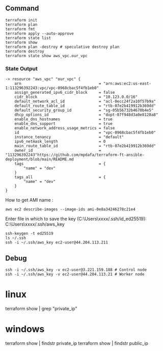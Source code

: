 ## Command 
```
terraform init
terraform plan
terraform fmt 
terraform apply --auto-approve
terraform state list
terraform show
terraform plan -destroy # speculative destroy plan
terraform destroy
terraform state show aws_vpc.our_vpc
```

### State Output
```
-> resource "aws_vpc" "our_vpc" {
    arn                                  = "arn:aws:ec2:us-east-1:113296392243:vpc/vpc-0968cbac5f4fb1eb0"
    assign_generated_ipv6_cidr_block     = false
    cidr_block                           = "10.123.0.0/16"
    default_network_acl_id               = "acl-0ecc24f2a10f57b9a"
    default_route_table_id               = "rtb-07e2b419912b369dd"
    default_security_group_id            = "sg-05b56732b4670b4e5"
    dhcp_options_id                      = "dopt-07f948d3a0e8128a8"
    enable_dns_hostnames                 = true
    enable_dns_support                   = true
    enable_network_address_usage_metrics = false
    id                                   = "vpc-0968cbac5f4fb1eb0"
    instance_tenancy                     = "default"
    ipv6_netmask_length                  = 0
    main_route_table_id                  = "rtb-07e2b419912b369dd"
    owner_id                             = "113296392243"https://github.com/mpdafa/terraform-ft-ansible-deployment/blob/main/README.md
    tags                                 = {
        "name" = "dev"
    }
    tags_all                             = {
        "name" = "dev"
    }
}
```

How to get AMI name : 
```
aws ec2 describe-images --image-ids ami-0e8a34246278c21e4
```

Enter file in which to save the key (C:\Users\xxxx/.ssh/id_ed25519): C:\Users\xxxx/.ssh/aws_key 
```
ssh-keygen -t ed25519
ls ~/.ssh
ssh -i ~/.ssh/aws_key ec2-user@44.204.113.211
```
## Debug
```
ssh -i ~/.ssh/aws_key -v ec2-user@3.221.159.188 # Control node
ssh -i ~/.ssh/aws_key -v ec2-user@44.204.113.21 # Worker node
```

# linux
terraform show | grep "private_ip"
# windows
terraform show | findstr private_ip
terraform show | findstr public_ip
